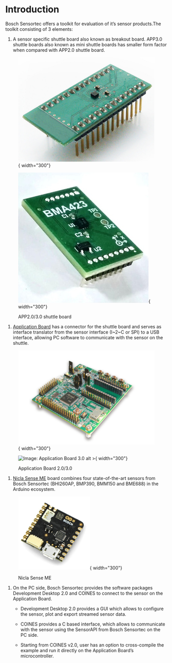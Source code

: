 # Introduction

Bosch Sensortec offers a toolkit for evaluation of it’s sensor products.The toolkit consisting of 3
elements:

1. A sensor specific shuttle board also known as breakout board. APP3.0 shuttle boards also
known as mini shuttle boards has smaller form factor when compared with APP2.0 shuttle
board.

<figure markdown>

  ![Image: APP2.0 shuttle board alt <](bma222e_1_shuttle_board.jpg){ width="300"} 

  ![Image: APP3.0 shuttle board alt >](bma423_shuttle_board.jpg){ width="300"}
  <figcaption>APP2.0/3.0 shuttle board</figcaption>
</figure>


1. [Application Board](https://www.bosch-sensortec.com/software-tools/tools/application-board-3-0/) has a connector for the shuttle board and serves as interface translator from the sensor interface (I~2~C or SPI) to a USB interface, allowing PC software to communicate with the sensor on the shuttle.

<figure markdown>

  ![Image: Application Board 2.0 alt <](application_board_20.png){ width="300"}

  ![Image: Application Board 3.0 alt >](application_board_30.jpg){ width="300"}
  <figcaption>Application Board 2.0/3.0</figcaption>
</figure>

1. [Nicla Sense ME](https://store.arduino.cc/products/nicla-sense-me) board combines four state-of-the-art sensors from Bosch Sensortec (BHI260AP,
BMP390, BMM150 and BME688) in the Arduino ecosystem.

<figure markdown>

  ![Image: Nicla Sense ME](nicla_sense_me.png){ width="300"}
  <figcaption>Nicla Sense ME</figcaption>
</figure>

1. On the PC side, Bosch Sensortec provides the software packages Development Desktop 2.0 and COINES to connect to the sensor on the Application Board.

    - Development Desktop 2.0 provides a GUI which allows to configure the sensor, plot and export streamed sensor data.

    - COINES provides a C based interface, which allows to communicate with the sensor using the SensorAPI from Bosch Sensortec on the PC side.

    - Starting from COINES v2.0, user has an option to cross-compile the example and run it directly on the Application Board’s microcontroller.

